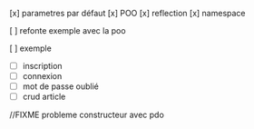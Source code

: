 [x] parametres par défaut
[x] POO
[x] reflection
[x] namespace

[ ] refonte exemple avec la poo

[ ] exemple

- [ ] inscription
- [ ] connexion
- [ ] mot de passe oublié
- [ ] crud article

//FIXME probleme constructeur avec pdo
